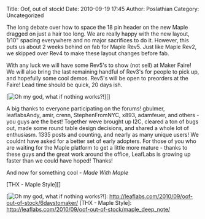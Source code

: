 Title: Oof, out of stock! 
Date: 2010-09-19 17:45
Author: Poslathian
Category: Uncategorized

The long debate over how to space the 18 pin header on the new Maple
dragged on just a hair too long. We are really happy with the new
layout, 1/10" spacing everywhere and no major sacrifices to do it.
However, this puts us about 2 weeks behind on fab for Maple Rev5. Just
like Maple Rev2, we skipped over Rev4 to make these layout changes
before fab.

With any luck we will have some Rev5's to show (not sell) at Maker
Faire! We will also bring the last remaining handful of Rev3's for
people to pick up, and hopefully some cool demos. Rev5's will be open to
preorders at the Faire! Lead time should be quick, 20 days ish.

[![Oh my god, what if nothing works?!][]][]

</p>
A big thanks to everyone participating on the forums! gbulmer,
leaflabsAndy, amir, crenn, StephenFromNYC, x893, adamfeuer, and others -
you guys are the best! Together weve brought up I2C, cleared a ton of
bugs out, made some round table design decisions, and shared a whole lot
of enthusiasm. 1335 posts and counting, and nearly as many unique users!
We couldnt have asked for a better set of early adopters. For those of
you who are waiting for the Maple platform to get a little more mature -
thanks to these guys and the great work around the office, LeafLabs is
growing up faster than we could have hoped! Thanks!

And now for something cool - *Made With Maple*

[THX - Maple Style][]

  [Oh my god, what if nothing works?!]: http://leaflabs.com/wp-content/uploads/2010/09/6daysToMaker-300x225.jpg
  [![Oh my god, what if nothing works?!][]]: http://leaflabs.com/2010/09/oof-out-of-stock/6daystomaker/
  [THX - Maple Style]: http://leaflabs.com/2010/09/oof-out-of-stock/maple_deep_note/
